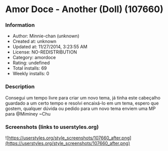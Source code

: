 # Amor Doce - Another (Doll) (107660)

### Information
- Author: Minnie-chan (unknown)
- Created at: unknown
- Updated at: 11/27/2014, 3:23:55 AM
- License: NO-REDISTRIBUTION
- Category: amordoce
- Rating: undefined
- Total installs: 69
- Weekly installs: 0


### Description
Consegui um tempo livre para criar um novo tema, já tinha este cabeçalho guardado a um certo tempo e resolvi encaixá-lo em um tema, espero que gostem, qualquer dúvida ou pedido para um novo tema enviem uma MP para @Miminey ~Chu


### Screenshots (links to userstyles.org)
![https://userstyles.org/style_screenshots/107660_after.png](https://userstyles.org/style_screenshots/107660_after.png)


